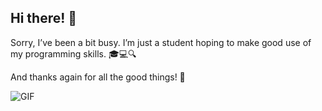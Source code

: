 ## Hi there! 👋

Sorry, I’ve been a bit busy.  I’m just a student hoping to make good use of my programming skills. 🎓💻🔍

And thanks again for all the good things! 🚀  

![GIF](https://media0.giphy.com/media/v1.Y2lkPTc5MGI3NjExaXNnYmM2MTNudWdid2lxeDExNGg2YW1za2I0NGs5cmRnOTlwYTh3NiZlcD12MV9pbnRlcm5hbF9naWZfYnlfaWQmY3Q9Zw/3oKIPnAiaMCws8nOsE/giphy.gif)
